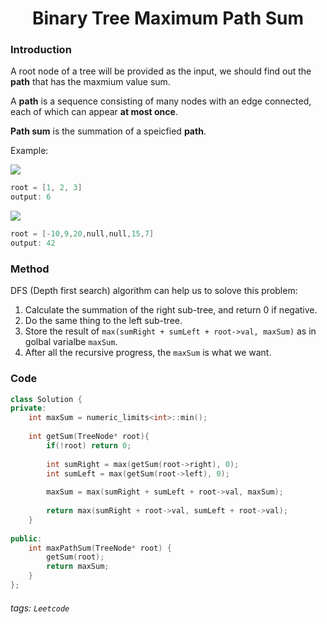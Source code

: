 <center><h1>Binary Tree Maximum Path Sum</h1></center>

### Introduction
A root node of a tree will be provided as the input, we should find out the **path** that has the maxmium value sum.

A **path** is a sequence consisting of many nodes with an edge connected, each of which can appear **at most once**.

**Path sum** is the summation of a speicfied **path**.

Example:

![](https://hackmd.io/_uploads/Hk4aiTcws.png)
```cpp
root = [1, 2, 3]
output: 6
```

![](https://hackmd.io/_uploads/rks73T9Ds.png)

```cpp
root = [-10,9,20,null,null,15,7]
output: 42
```

### Method
DFS (Depth first search) algorithm can help us to solove this problem:
1. Calculate the summation of the right sub-tree, and return 0 if negative.
2. Do the same thing to the left sub-tree.
3. Store the result of `max(sumRight + sumLeft + root->val, maxSum)` as in golbal varialbe `maxSum`.
4. After all the recursive progress, the `maxSum` is what we want.

### Code
```cpp
class Solution {
private:
    int maxSum = numeric_limits<int>::min();
    
    int getSum(TreeNode* root){
        if(!root) return 0;
        
        int sumRight = max(getSum(root->right), 0);
        int sumLeft = max(getSum(root->left), 0);
        
        maxSum = max(sumRight + sumLeft + root->val, maxSum);
        
        return max(sumRight + root->val, sumLeft + root->val);
    }
    
public:
    int maxPathSum(TreeNode* root) {
        getSum(root);
        return maxSum;
    }
};
```

###### tags: `Leetcode`
